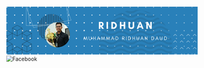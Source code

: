 ![new_banner](./assets/new_banner.png)
![Facebook](https://img.shields.io/badge/Facebook-%231877F2.svg?style=for-the-badge&logo=Facebook&logoColor=whitelink=https://www.facebook.com/ridhuandaud/)
